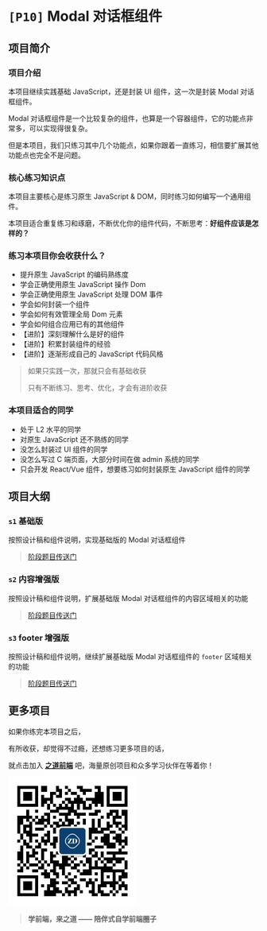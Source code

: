 # `[P10]` Modal 对话框组件

## 项目简介

### 项目介绍

本项目继续实践基础 JavaScript，还是封装 UI 组件，这一次是封装 Modal 对话框组件。

Modal 对话框组件是一个比较复杂的组件，也算是一个容器组件，它的功能点非常多，可以实现得很复杂。

但是本项目，我们只练习其中几个功能点，如果你跟着一直练习，相信要扩展其他功能点也完全不是问题。



### 核心练习知识点

本项目主要核心是练习原生 JavaScript & DOM，同时练习如何编写一个通用组件。

本项目适合重复练习和琢磨，不断优化你的组件代码，不断思考：**好组件应该是怎样的？**



### 练习本项目你会收获什么？

- 提升原生 JavaScript 的编码熟练度
- 学会正确使用原生 JavaScript 操作 Dom
- 学会正确使用原生 JavaScript 处理 DOM 事件
- 学会如何封装一个组件
- 学会如何有效管理全局 Dom 元素
- 学会如何组合应用已有的其他组件
- 【进阶】深刻理解什么是好的组件
- 【进阶】积累封装组件的经验
- 【进阶】逐渐形成自己的 JavaScript 代码风格

> 如果只实践一次，那就只会有基础收获
>
> 只有不断练习、思考、优化，才会有进阶收获



### 本项目适合的同学

- 处于 L2 水平的同学
- 对原生 JavaScript 还不熟练的同学
- 没怎么封装过 UI 组件的同学
- 没怎么写过 C 端页面，大部分时间在做 admin 系统的同学
- 只会开发 React/Vue 组件，想要练习如何封装原生 JavaScript 组件的同学



## 项目大纲

### `s1` 基础版

按照设计稿和组件说明，实现基础版的 Modal 对话框组件

> [阶段题目传送门](./s1/)



### `s2` 内容增强版

按照设计稿和组件说明，扩展基础版 Modal 对话框组件的内容区域相关的功能

> [阶段题目传送门](./s2/)



### `s3` footer 增强版

按照设计稿和组件说明，继续扩展基础版 Modal 对话框组件的 `footer` 区域相关的功能

> [阶段题目传送门](./s3/)



## 更多项目

如果你练完本项目之后，

有所收获，却觉得不过瘾，还想练习更多项目的话，

就点击加入 [**之道前端**](https://kcnrozgf41zs.feishu.cn/wiki/PBj0w5rjUiEWVgktZE0caKOunNc) 吧，海量原创项目和众多学习伙伴在等着你！

![公众号二维码](./res/qrcode.jpg)

> **学前端，来之道 —— 陪伴式自学前端圈子**
